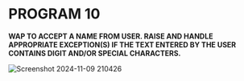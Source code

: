 # PROGRAM 10

**WAP TO ACCEPT A NAME FROM USER. RAISE AND HANDLE APPROPRIATE EXCEPTION(S) IF THE TEXT ENTERED BY THE USER CONTAINS DIGIT AND/OR SPECIAL CHARACTERS.**

![Screenshot 2024-11-09 210426](https://github.com/user-attachments/assets/76a7018d-0027-4455-b400-36bbf83ff355)
